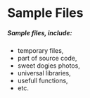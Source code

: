 # Sample Files
##### Sample files, include:

- temporary files,
- part of source code,
- sweet dogies photos,
- universal libraries,
- usefull functions,
- etc.

######

